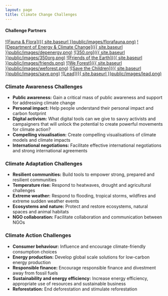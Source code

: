 ```yaml
---
layout: page
title: Climate Change Challenges
---
```

#### Challenge Partners
[![Fauna & Flora]({{ site.baseurl }}public/images/florafauna.png)](http://www.fauna-flora.org/) [![Department of Energy & Climate Change]({{ site.baseurl }}public/images/depenergy.png)](https://www.gov.uk/government/organisations/department-of-energy-climate-change)
[![350.org]({{ site.baseurl }}public/images/350org.png)](http://350.org/)
[![Friends of the Earth]({{ site.baseurl }}public/images/friends.png)](http://www.foe.co.uk/)
[![We Forest]({{ site.baseurl }}public/images/weforest.png)](http://www.weforest.org/)
[![Save the Children]({{ site.baseurl }}public/images/save.png)](http://www.savethechildren.org.uk/)
[![Lead]({{ site.baseurl }}public/images/lead.png)](http://www.lead.org/)

### Climate Awareness Challenges
* **Public awareness:** Gain a critical mass of public awareness and support for addressing climate change
* **Personal impact:** Help people understand their personal impact and carbon footprint
* **Digital activism:** What digital tools can we give to savvy activists and campaigners that will unlock the potential to create powerful movements for climate action?
* **Compelling visualisation:** Create compelling visualisations of climate models and climate impacts
* **International negotiations:** Facilitate effective international negotiations and strong international agreements

### Climate Adaptation Challenges
* **Resilient communities:** Build tools to empower strong, prepared and resilient communities
* **Temperature rise:** Respond to heatwaves, drought and agricultural challenges
* **Extreme weather:** Respond to flooding, tropical storms, wildfires and extreme sudden weather events
* **Ecosystems and nature:** Protect and restore ecosystems, natural spaces and animal habitats
* **NGO collaboration:** Facilitate collaboration and communication between NGOs

### Climate Action Challenges
* **Consumer behaviour:** Influence and encourage climate-friendly consumption choices
* **Energy production:** Develop global scale solutions for low-carbon energy production
* **Responsible finance:** Encourage responsible finance and divestment away from fossil fuels
* **Sustainability and energy efficiency:** Increase energy efficiency, appropriate use of resources and sustainable business
* **Reforestation:** End deforestation and stimulate reforestation
